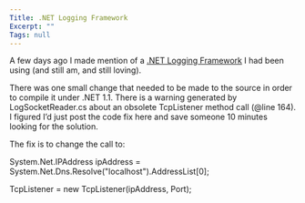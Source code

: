 ```yaml
---
Title: .NET Logging Framework
Excerpt: ""
Tags: null
---
```

<div>
A few days ago I made mention of a <a title=http://www.theobjectguy.com/dotnetlog/ href="http://www.theobjectguy.com/dotnetlog/" target=_blank>.NET Logging Framework</a> I had been using (and still am, and still loving). 

There was one small change that needed to be made to the source in order to compile it under .NET 1.1. There is a warning generated by LogSocketReader.cs about an obsolete TcpListener method call (@line 164).  I figured I&#8217;d just post the code fix here and save someone 10 minutes looking for the solution.

The fix is to change the call to:

System.Net.IPAddress ipAddress = System.Net.Dns.Resolve("localhost").AddressList[0];

TcpListener = <span>new TcpListener(ipAddress, Port);</span>

 
</div>